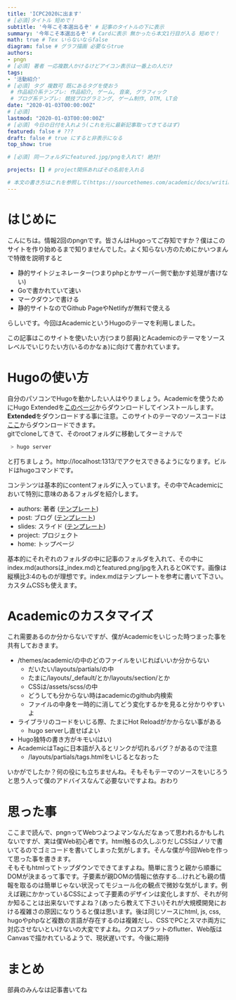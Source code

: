 ```yaml
---
title: 'ICPC2020に出ます'
# [必須]タイトル 短めで！
subtitle: '今年こそ本選出るぞ' # 記事のタイトルの下に表示
summary: '今年こそ本選出るぞ' # Cardに表示 無かったら本文1行目が入る 短めで！
math: true # Tex いらないならfalse
diagram: false # グラフ描画 必要ならtrue
authors:
- pngn
# [必須] 著者 一応複数人かけるけどアイコン表示は一番上の人だけ
tags:
- '活動紹介'
# [必須] タグ 複数可 既にあるタグを使おう
 # 作品紹介系テンプレ: 作品紹介, ゲーム, 音楽, グラフィック
 # ブログ系テンプレ: 競技プログラミング, ゲーム制作, DTM, LT会
date: "2020-01-03T00:00:00Z"
# [必須]
lastmod: "2020-01-03T00:00:00Z"
# [必須] 今日の日付を入れよう(これを元に最新記事取ってきてるはず)
featured: false # ???
draft: false # true にすると非表示になる
top_show: true

# [必須] 同一フォルダにfeatured.jpg/pngを入れて! 絶対!

projects: [] # project関係あればその名前を入れる

# 本文の書き方はこれを参照して(https://sourcethemes.com/academic/docs/writing-markdown-latex/)
---
```

# はじめに
こんにちは。情報2回のpngnです。皆さんはHugoってご存知ですか？僕はこのサイトを作り始めるまで知りませんでした。よく知らない方のためにかいつまんで特徴を説明すると

- 静的サイトジェネレーター(つまりphpとかサーバー側で動かす処理が書けない)  
- Goで書かれていて速い  
- マークダウンで書ける
- 静的サイトなのでGithub PageやNetlifyが無料で使える  

らしいです。今回はAcademicというHugoのテーマを利用しました。
  
この記事はこのサイトを使いたい方(つまり部員)とAcademicのテーマをソースレベルでいじりたい方(いるのかなぁ)に向けて書かれています。  
  
# Hugoの使い方
自分のパソコンでHugoを動かしたい人はやりましょう。Academicを使うためにHugo Extendedを[このページ](https://github.com/gohugoio/hugo/releases)からダウンロードしてインストールします。**Extended**をダウンロードする事に注意。このサイトのテーマのソースコードは[ここ]()からダウンロードできます。  
gitでcloneしてきて、そのrootフォルダに移動してターミナルで

```bash
 > hugo server  
```

と打ちましょう。http://localhost:1313/でアクセスできるようになります。ビルドはhugoコマンドです。  
  
コンテンツは基本的にcontentフォルダに入っています。その中でAcademicにおいて特別に意味のあるフォルダを紹介します。

- authors: 著者 ([テンプレート](./data/authors.zip))
- post: ブログ ([テンプレート](./data/post.zip))
- slides: スライド ([テンプレート](./data/slides.zip))
- project: プロジェクト
- home: トップページ

基本的にそれぞれのフォルダの中に記事のフォルダを入れて、その中にindex.md(authorsは\_index.md)とfeatured.png/jpgを入れるとOKです。画像は縦横比3:4のものが理想です。index.mdはテンプレートを参考に書いて下さい。カスタムCSSも使えます。  

# Academicのカスタマイズ
これ需要あるのか分からないですが、僕がAcademicをいじった時つまった事を共有しておきます。

- /themes/academic/の中のどのファイルをいじればいいか分からない  
  - だいたい/layouts/partials/の中  
  - たまに/layouts/\_default/とか/layouts/section/とか  
  - CSSは/assets/scss/の中  
  - どうしても分からない時はacademicのgithub内検索  
  - ファイルの中身を一時的に消してどう変化するかを見ると分かりやすいよ
- ライブラリのコードをいじる際、たまにHot Reloadがかからない事がある
  - hugo serverし直せばよい
- Hugo独特の書き方がキモい(はい)
- AcademicはTagに日本語が入るとリンクが切れるバグ？があるので注意
  - /layouts/partials/tags.htmlをいじるとなおった  

いかがでしたか？何の役にも立ちませんね。そもそもテーマのソースをいじろうと思う人って僕のアドバイスなんて必要ないですよね。おわり  

# 思った事
ここまで読んで、pngnってWebつよつよマンなんだなぁって思われるかもしれないですが、実は僕Web初心者です。html触るの久しぶりだしCSSはノリで書いてるのでゴミコードを書いてしまった気がします。そんな僕が今回Webを作って思った事を書きます。  
そもそもhtmlってトップダウンでできてますよね。簡単に言うと親から順番にDOMが決まるって事です。子要素が親DOMの情報に依存する...けれども親の情報を取るのは簡単じゃない状況ってモジュール化の観点で微妙な気がします。例えば親にかかっているCSSによって子要素のデザインは変化しますが、それが何か知ることは出来ないですよね？(あったら教えて下さい)それが大規模開発における複雑さの原因になりうると僕は思います。後は同じソースにhtml, js, css, hugoやphpなど複数の言語が存在するのは複雑だし、CSSでPCとスマホ両方に対応させないといけないの大変ですよね。クロスプラットのflutter、Web版はCanvasで描かれているようで、現状遅いです。今後に期待  

# まとめ
部員のみんなは記事書いてね
